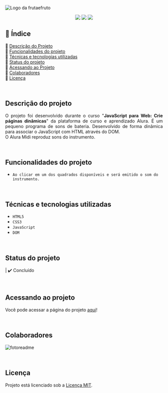 ![Logo da frutaefruto](https://user-images.githubusercontent.com/86852698/182039029-4bc30141-6a7c-4ea3-ac52-c928a618cd5b.jpg)


<p align="center">
  <img src="http://img.shields.io/static/v1?label=STATUS&message=finished&color=GREEN&style=for-the-badge"/>
  <img src="http://img.shields.io/static/v1?label=responsive&message=yes&color=GREEN&style=for-the-badge"/>
  <img src="http://img.shields.io/static/v1?label=future%20modifications&message=no&color=orange&style=for-the-badge"/>
</p>


## 📎 Índice 
🔹 [Descrição do Projeto](#descrição-do-projeto)<br>
🔹 [Funcionalidades do projeto](#funcionalidades-do-projeto)<br>
🔹 [Técnicas e tecnologias utilizadas](#técnicas-e-tecnologias-utilizadas)<br>
🔹 [Status do projeto](#status-do-projeto)<br>
🔹 [Acessando ao Projeto](#acessando-ao-projeto)<br>
🔹 [Colaboradores](#colaboradores)<br>
🔹 [Licença](#licença)<br>

<br>

## Descrição do projeto 
<p align="justify">
  O projeto foi desenvolvido durante o curso "<b>JavaScript para Web: Crie páginas dinâmicas</b>" da plataforma de curso e aprendizado Alura. É um pequeno programa de sons de bateria. Desenvolvido de forma dinâmica para associar o JavaScript com HTML através do DOM.
  <br>
  O Alura Midi reproduz sons do instrumento.
</p>

<br>

##  Funcionalidades do projeto
- ``Ao clicar em um dos quadrados disponíveis e será emitido o som do instrumento.``

<br>

## Técnicas e tecnologias utilizadas
- ``HTML5``
- ``CSS3``
- ``JavaScript``
- ``DOM``

<br>

## Status do projeto
| ✔️ Concluído

<br>

## Acessando ao projeto
Você pode acessar a página do projeto [aqui](https://alura-midi-one.vercel.app/)!

<br>

## Colaboradores
![fotoreadme](https://user-images.githubusercontent.com/86852698/182039502-6732fd18-962f-4ed8-8a9f-e5913ee1e0e3.jpg)

<br>

## Licença
Projeto está licenciado sob a [Licença MIT](https://github.com/gui-lirasilva/Edige-POO/tree/master/src).
